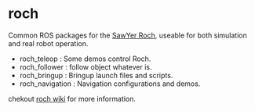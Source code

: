 roch
=====

Common ROS packages for the [SawYer Roch](http://wiki.ros.org/Robots/Roch), useable for both simulation and
real robot operation.

 - roch_teleop : Some demos control Roch. 
 - roch_follower : follow object whatever is.
 - roch_bringup : Bringup launch files and scripts.
 - roch_navigation : Navigation configurations and demos.

chekout [roch wiki](http://wiki.ros.org/roch) for more information. 

